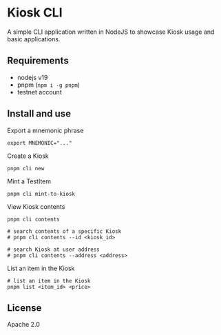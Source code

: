 # Kiosk CLI

A simple CLI application written in NodeJS to showcase Kiosk usage and basic applications.

## Requirements

- nodejs v19
- pnpm (`npm i -g pnpm`)
- testnet account

## Install and use

Export a mnemonic phrase
```
export MNEMONIC="..."
```

Create a Kiosk
```
pnpm cli new
```

Mint a TestItem
```
pnpm cli mint-to-kiosk
```

View Kiosk contents
```
pnpm cli contents

# search contents of a specific Kiosk
# pnpm cli contents --id <kiosk_id>

# search Kiosk at user address
# pnpm cli contents --address <address>
```

List an item in the Kiosk
```
# list an item in the Kiosk
pnpm list <item_id> <price>
```

## License

Apache 2.0
